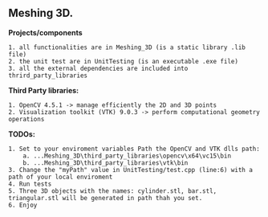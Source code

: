 ## Meshing 3D.

**Projects/components**

	1. all functionalities are in Meshing_3D (is a static library .lib file)
	2. the unit test are in UnitTesting (is an executable .exe file)
	3. all the external dependencies are included into thrird_party_libraries

**Third Party libraries:**

	1. OpenCV 4.5.1 -> manage efficiently the 2D and 3D points
	2. Visualization toolkit (VTK) 9.0.3 -> perform computational geometry operations

**TODOs:**

	1. Set to your enviroment variables Path the OpenCV and VTK dlls path:
		a. ...Meshing_3D\third_party_libraries\opencv\x64\vc15\bin
		b. ...Meshing_3D\third_party_libraries\vtk\bin
	3. Change the "myPath" value in UnitTesting/test.cpp (line:6) with a path of your local enviroment
	4. Run tests
	5. Three 3D objects with the names: cylinder.stl, bar.stl, triangular.stl will be generated in path thah you set.
	6. Enjoy
